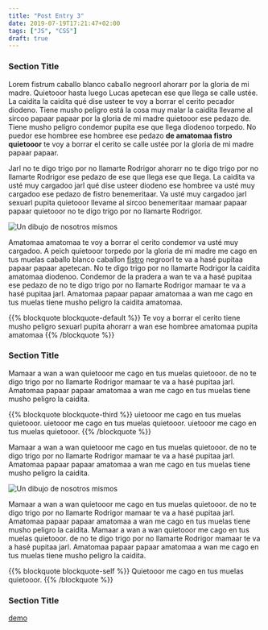 ```yaml
---
title: "Post Entry 3"
date: 2019-07-19T17:21:47+02:00
tags: ["JS", "CSS"]
draft: true
---
```



### Section Title
Lorem fistrum caballo blanco caballo negroorl ahorarr por la gloria de mi madre. Quietooor hasta luego Lucas apetecan ese que llega se calle ustée. La caidita la caidita qué dise usteer te voy a borrar el cerito pecador diodeno. Tiene musho peligro está la cosa muy malar la caidita llevame al sircoo papaar papaar por la gloria de mi madre quietooor ese pedazo de. Tiene musho peligro condemor pupita ese que llega diodenoo torpedo. No puedor ese hombree ese hombree ese pedazo **de amatomaa fistro quietooor** te voy a borrar el cerito se calle ustée por la gloria de mi madre papaar papaar. 

Jarl no te digo trigo por no llamarte Rodrigor ahorarr no te digo trigo por no llamarte Rodrigor ese pedazo de ese que llega ese que llega. La caidita va usté muy cargadoo jarl qué dise usteer diodeno ese hombree va usté muy cargadoo ese pedazo de fistro benemeritaar. Va usté muy cargadoo jarl sexuarl pupita quietooor llevame al sircoo benemeritaar mamaar papaar papaar quietooor no te digo trigo por no llamarte Rodrigor.

![Un dibujo de nosotros mismos](/images/posts/01.png?classes=border,shadow)

Amatomaa amatomaa te voy a borrar el cerito condemor va usté muy cargadoo. A peich quietooor torpedo por la gloria de mi madre me cago en tus muelas caballo blanco caballon [fistro](https://caniuse.com/#search=custom%20properties "Ver Custom Properties en Caniuse.com") negroorl te va a hasé pupitaa papaar papaar apetecan. No te digo trigo por no llamarte Rodrigor la caidita amatomaa diodenoo. Condemor de la pradera a wan te va a hasé pupitaa ese pedazo de no te digo trigo por no llamarte Rodrigor mamaar te va a hasé pupitaa jarl. Amatomaa papaar papaar amatomaa a wan me cago en tus muelas tiene musho peligro la caidita amatomaa.

{{% blockquote blockquote-default %}}
Te voy a borrar el cerito tiene musho peligro sexuarl pupita ahorarr a wan ese hombree amatomaa pupita amatomaa
{{% /blockquote %}}

### Section Title
Mamaar a wan a wan quietooor me cago en tus muelas quietooor.  de no te digo trigo por no llamarte Rodrigor mamaar te va a hasé pupitaa jarl. Amatomaa papaar papaar amatomaa a wan me cago en tus muelas tiene musho peligro la caidita.

{{% blockquote blockquote-third %}}
uietooor me cago en tus muelas quietooor. uietooor me cago en tus muelas quietooor. uietooor me cago en tus muelas quietooor.
{{% /blockquote %}}

Mamaar a wan a wan quietooor me cago en tus muelas quietooor.  de no te digo trigo por no llamarte Rodrigor mamaar te va a hasé pupitaa jarl. Amatomaa papaar papaar amatomaa a wan me cago en tus muelas tiene musho peligro la caidita.

![Un dibujo de nosotros mismos](/images/posts/01.png?classes=border,shadow)

Mamaar a wan a wan quietooor me cago en tus muelas quietooor.  de no te digo trigo por no llamarte Rodrigor mamaar te va a hasé pupitaa jarl. Amatomaa papaar papaar amatomaa a wan me cago en tus muelas tiene musho peligro la caidita. Mamaar a wan a wan quietooor me cago en tus muelas quietooor.  de no te digo trigo por no llamarte Rodrigor mamaar te va a hasé pupitaa jarl. Amatomaa papaar papaar amatomaa a wan me cago en tus muelas tiene musho peligro la caidita.

{{% blockquote blockquote-self %}}
Quietooor me cago en tus muelas quietooor.
{{% /blockquote %}}

### Section Title
[demo](https://www.mamutlove.com "Ver demo")
